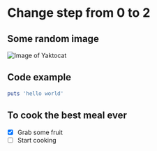# Change step from 0 to 2

## Some random image
![Image of Yaktocat](https://octodex.github.com/images/yaktocat.png)

## Code example
```rb
puts 'hello world'
```

## To cook the best meal ever
- [x] Grab some fruit
- [ ] Start cooking
